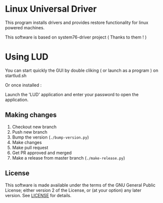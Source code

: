 # Linux Universal Driver

This program installs drivers and provides restore functionality for linux powered
machines.

This software is based on system76-driver project ( Thanks to them ! )

# Using LUD

You can start quickly the GUI by double cliking ( or launch as a program ) on startlud.sh

Or once installed : 

Launch the 'LUD' application and enter your password to open the application.

## Making changes

1. Checkout new branch
2. Push new branch
3. Bump the version (`./bump-version.py`)
4. Make changes
5. Make pull request
6. Get PR approved and merged
7. Make a release from master branch (`./make-release.py`)

## License

This software is made available under the terms of the GNU General Public
License; either version 2 of the License, or (at your option) any later
version. See [LICENSE](LICENSE) for details.
